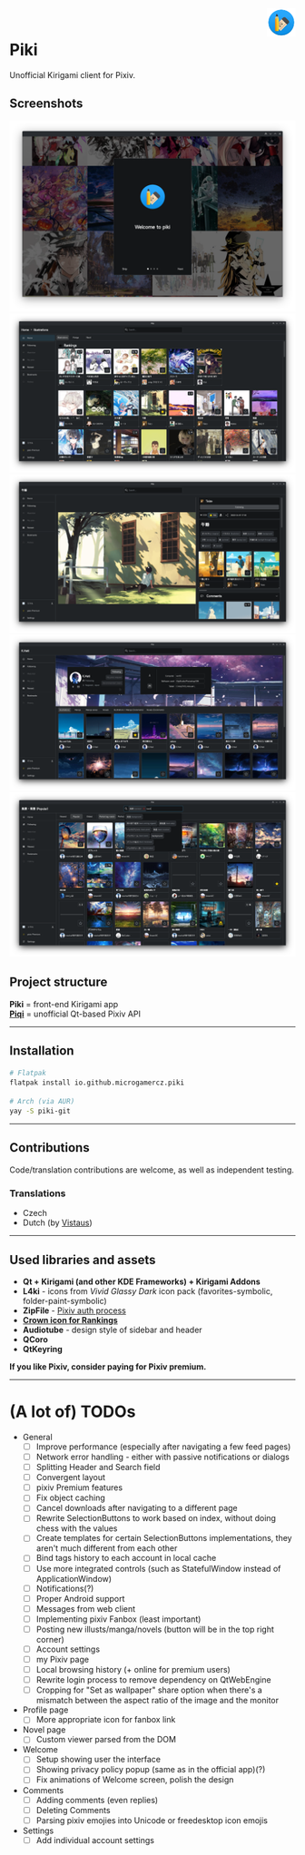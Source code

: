 <img align="right" width="10%" src="io.github.microgamercz.piki.svg">
<br/>

# Piki

Unofficial Kirigami client for Pixiv.

## Screenshots

![](screenshots/1_welcome.png)
![](screenshots/2_home.png)
![](screenshots/3_illust_view.png)
![](screenshots/4_profile_view.png)
![](screenshots/5_search_with_tag_suggestions.png)

## Project structure
**Piki** = front-end Kirigami app\
**[Piqi](https://github.com/MicrogamerCz/Piqi)** = unofficial Qt-based Pixiv API

---

## Installation

```sh
# Flatpak
flatpak install io.github.microgamercz.piki

# Arch (via AUR)
yay -S piki-git
```

---

## Contributions

Code/translation contributions are welcome, as well as independent testing.

### Translations

- Czech
- Dutch (by [Vistaus](https://github.com/Vistaus))

---

## Used libraries and assets
- **Qt + Kirigami (and other KDE Frameworks) + Kirigami Addons**
- **L4ki** - icons from *Vivid Glassy Dark* icon pack (favorites-symbolic, folder-paint-symbolic)
- **ZipFile** - [Pixiv auth process](https://gist.github.com/ZipFile/c9ebedb224406f4f11845ab700124362)
- [**Crown icon for Rankings**](https://www.svgrepo.com/svg/120683/royal-crown)
- **Audiotube** - design style of sidebar and header
- **QCoro**
- **QtKeyring**

**If you like Pixiv, consider paying for Pixiv premium.**

---

# (A lot of) TODOs
- General
  - [ ] Improve performance (especially after navigating a few feed pages)
  - [ ] Network error handling - either with passive notifications or dialogs
  - [ ] Splitting Header and Search field
  - [ ] Convergent layout
  - [ ] pixiv Premium features
  - [ ] Fix object caching
  - [ ] Cancel downloads after navigating to a different page
  - [ ] Rewrite SelectionButtons to work based on index, without doing chess with the values
  - [ ] Create templates for certain SelectionButtons implementations, they aren't much different from each other
  - [ ] Bind tags history to each account in local cache
  - [ ] Use more integrated controls (such as StatefulWindow instead of ApplicationWindow)
  - [ ] Notifications(?)
  - [ ] Proper Android support
  - [ ] Messages from web client
  - [ ] Implementing pixiv Fanbox (least important)
  - [ ] Posting new illusts/manga/novels (button will be in the top right corner)
  - [ ] Account settings
  - [ ] my Pixiv page
  - [ ] Local browsing history (+ online for premium users)
  - [ ] Rewrite login process to remove dependency on QtWebEngine
  - [ ] Cropping for "Set as wallpaper" share option when there's a mismatch between the aspect ratio of the image and the monitor
- Profile page
  - [ ] More appropriate icon for fanbox link
- Novel page
  - [ ] Custom viewer parsed from the DOM
- Welcome
  - [ ] Setup showing user the interface
  - [ ] Showing privacy policy popup (same as in the official app)(?)
  - [ ] Fix animations of Welcome screen, polish the design
- Comments
  - [ ] Adding comments (even replies)
  - [ ] Deleting Comments
  - [ ] Parsing pixiv emojies into Unicode or freedesktop icon emojis
- Settings
  - [ ] Add individual account settings
